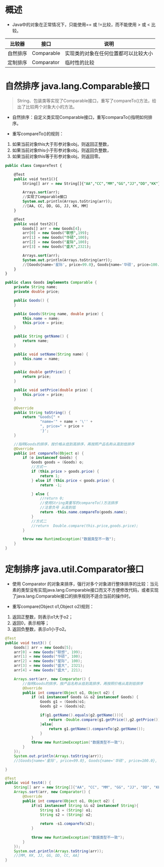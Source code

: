 # 概述

- Java中的对象在正常情况下，只能使用== 或  !=比较，而不能使用 > 或 < 比较。

| 比较器   | 接口       | 说明                                 |
| -------- | ---------- | ------------------------------------ |
| 自然排序 | Comparable | 实现类的对象在任何位置都可以比较大小 |
| 定制排序 | Comparator | 临时性的比较                         |

# 自然排序 java.lang.Comparable接口

> String、包装类等实现了Comparable接口，重写了compareTo()方法，给出了比较两个对象大小的方法。

- 自然排序：自定义类实现Comparable接口，重写comparaTo()指明如何排序。

- 重写compareTo()的规则：

1. 如果当前对象this大于形参对象obj，则返回正整数，
2. 如果当前对象this小于形参对象obj，则返回负整数，
3. 如果当前对象this等于形参对象obj，则返回零。

```sql
public class CompareTest {

    @Test
    public void test1(){
        String[] arr = new String[]{"AA","CC","MM","GG","JJ","DD","KK"};

        Arrays.sort(arr);
        //实现了Comparable接口
        System.out.println(Arrays.toString(arr));
        //[AA, CC, DD, GG, JJ, KK, MM]
    }

    @Test
    public void test2(){
        Goods[] arr = new Goods[4];
        arr[0] = new Goods("联想",199);
        arr[1] = new Goods("华硕",100);
        arr[2] = new Goods("星际",100);
        arr[3] = new Goods("盛大",2321);

        Arrays.sort(arr);
        System.out.println(Arrays.toString(arr));
        //[Goods{name='星际', price=99.0}, Goods{name='华硕', price=100.0}, Goods{name='联想', price=199.0}, Goods{name='盛大', price=2321.0}]
    }
}
```

```java
public class Goods implements Comparable {
    private String name;
    private double price;

    public Goods() {
    }

    public Goods(String name, double price) {
        this.name = name;
        this.price = price;
    }

    public String getName() {
        return name;
    }

    public void setName(String name) {
        this.name = name;
    }

    public double getPrice() {
        return price;
    }

    public void setPrice(double price) {
        this.price = price;
    }

    @Override
    public String toString() {
        return "Goods{" +
                "name='" + name + '\'' +
                ", price=" + price +
                '}';
    }

    //指明Goods的排序，按价格从低到高排序，再按照产品名称从高到低排序
    @Override
    public int compareTo(Object o) {
        if (o instanceof Goods) {
            Goods goods = (Goods) o;
            //方式一
            if (this.price > goods.price) {
                return 1;
            } else if (this.price < goods.price) {
                return -1;

            } else {
                //return 0;
                //使用String类重写的compareTo()方法排序
                //注意负号 从高到低
                return -this.name.compareTo(goods.name);
            }
            //方式二
            //return  Double.compare(this.price,goods.price);
        }

        throw new RuntimeException("数据类型不一致");
    }
}
```

# 定制排序 java.util.Comparator接口

- 使用 Comparator 的对象来排序，强行对多个对象进行整体排序的比较：当元素的类型没有实现java.lang.Comparable接口而又不方便修改代码，或者实现了java.lang.Comparable接口的排序规则不适合当前的操作时。

- 重写compare(Object o1,Object o2)规则：

1. 返回正整数，则表示o1大于o2；
2. 返回0，表示相等；
3. 返回负整数，表示o1小于o2。

```java
@Test
public void test3() {
    Goods[] arr = new Goods[5];
    arr[0] = new Goods("联想", 199);
    arr[1] = new Goods("华硕", 100);
    arr[2] = new Goods("星际", 100);
    arr[3] = new Goods("盛大", 2321);
    arr[4] = new Goods("盛大", 221);

    Arrays.sort(arr, new Comparator() {
        //指明Goods的排序，按产品名称从低到高排序，再按照价格从高到低排序
        @Override
        public int compare(Object o1, Object o2) {
            if (o1 instanceof Goods && o2 instanceof Goods) {
                Goods g1 = (Goods)o1;
                Goods g2 = (Goods)o2;

                if(g1.getName().equals(g2.getName())){
                    return -Double.compare(g1.getPrice(),g2.getPrice());
                }else{
                    return g1.getName().compareTo(g2.getName());
                }
            }
            throw new RuntimeException("数据类型不一致");
        }
    });
    System.out.println(Arrays.toString(arr));
    //[Goods{name='星际', price=99.0}, Goods{name='华硕', price=100.0}, Goods{name='联想', price=199.0}, Goods{name='盛大', price=2321.0}]

}

@Test
public void test4() {
    String[] arr = new String[]{"AA", "CC", "MM", "GG", "JJ", "DD", "KK"};
    Arrays.sort(arr, new Comparator() {
        @Override
        public int compare(Object o1, Object o2) {
            if(o1 instanceof String && o2 instanceof String){
                String s1 = (String) o1;
                String s2 = (String) o2;
                
                return -s1.compareTo(s2);
            }
            
            throw new RuntimeException("数据类型不一致");
        }
    });
    System.out.println(Arrays.toString(arr));
    //[MM, KK, JJ, GG, DD, CC, AA]
}
```

